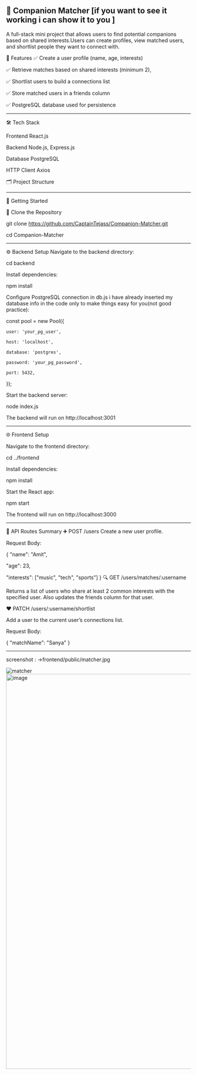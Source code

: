 ## 👥 Companion Matcher [if you want to see it working i can show it to you ] ##

A full-stack mini project that allows users to find potential companions based on shared interests.Users can create profiles, view matched users, and shortlist people they want to connect with.


📌 Features
✅ Create a user profile (name, age, interests)

✅ Retrieve matches based on shared interests (minimum 2),

✅ Shortlist users to build a connections list

✅ Store matched users in a friends column

✅ PostgreSQL database used for persistence

----

🛠 Tech Stack

Frontend	React.js

Backend	Node.js, Express.js

Database	PostgreSQL

HTTP Client	Axios

🗂️ Project Structure

-----

🚀 Getting Started

📁 Clone the Repository

git clone https://github.com/CaptainTejass/Companion-Matcher.git

cd Companion-Matcher

----

⚙️ Backend Setup
Navigate to the backend directory:


cd backend

Install dependencies:

npm install

Configure PostgreSQL connection in db.js  i have already inserted my database info in the code only to make things easy for you(not good practice):


const pool = new Pool({

    user: 'your_pg_user',
  
    host: 'localhost',
  
    database: 'postgres',
  
    password: 'your_pg_password',
  
    port: 5432,
});

Start the backend server:

node index.js

The backend will run on http://localhost:3001

----

🌐 Frontend Setup

Navigate to the frontend directory:


cd ../frontend

Install dependencies:


npm install

Start the React app:

npm start

The frontend will run on http://localhost:3000

----

🧪 API Routes Summary
➕ POST /users
Create a new user profile.

Request Body:

{
   "name": "Amit",
  
   "age": 23,
  
   "interests": ["music", "tech", "sports"]
}
🔍 GET /users/matches/:username

Returns a list of users who share at least 2 common interests with the specified user. Also updates the friends column for that user.

❤️ PATCH /users/:username/shortlist

Add a user to the current user’s connections list.

Request Body:

{
  "matchName": "Sanya"
}

----

screenshot : 
->frontend/public/matcher.jpg

![matcher](https://github.com/user-attachments/assets/fcad2644-2c39-4431-b066-04b3c087b061)
<img width="1919" height="1078" alt="image" src="https://github.com/user-attachments/assets/9a599678-33ec-448c-a094-55ae3c71274e" />



